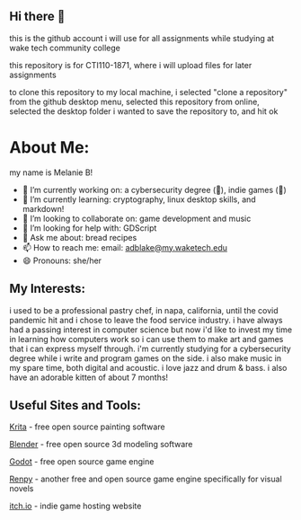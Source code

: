 ## Hi there 👋

this is the github account i will use for all assignments while studying at wake tech community college

this repository is for CTI110-1871, where i will upload files for later assignments

to clone this repository to my local machine, i selected "clone a repository" from the github desktop menu, selected this repository from online, selected the desktop folder i wanted to save the repository to, and hit ok

# About Me:

my name is Melanie B!
- 🔭 I’m currently working on: a cybersecurity degree (😬), indie games (😬) 
- 🌱 I’m currently learning: cryptography, linux desktop skills, and markdown!
- 👯 I’m looking to collaborate on: game development and music
- 🤔 I’m looking for help with: GDScript
- 💬 Ask me about: bread recipes
- 📫 How to reach me:
        email: adblake@my.waketech.edu
- 😄 Pronouns: she/her

## My Interests:

i used to be a professional pastry chef, in napa, california, until the covid pandemic hit and i chose to leave the food service industry. i have always had a passing interest in computer science but now i'd like to invest my time in learning how computers work so i can use them to make art and games that i can express myself through. i'm currently studying for a cybersecurity degree while i write and program games on the side. i also make music in my spare time, both digital and acoustic. i love jazz and drum & bass. i also have an adorable kitten of about 7 months!

## Useful Sites and Tools:

[Krita](https://krita.org/en/) - free open source painting software

[Blender](https://www.blender.org/) - free open source 3d modeling software

[Godot](https://godotengine.org/) - free open source game engine

[Renpy](https://www.renpy.org/) - another free and open source game engine specifically for visual novels

[itch.io](https://itch.io/) - indie game hosting website